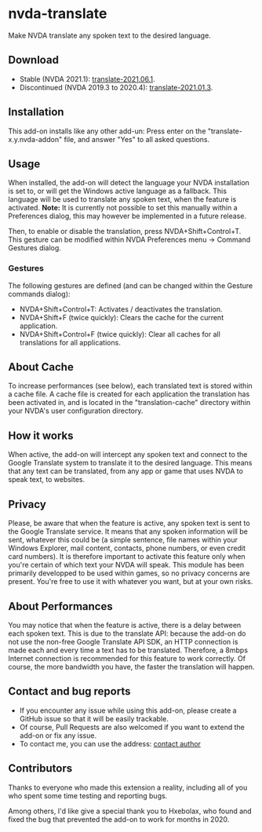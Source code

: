 # nvda-translate
Make NVDA translate any spoken text to the desired language.
## Download
- Stable (NVDA 2021.1): [translate-2021.06.1](http://www.mtyp.fr/nvda/translate/translate-2021.06.1.nvda-addon).
- Discontinued (NVDA 2019.3 to 2020.4): [translate-2021.01.3](http://www.mtyp.fr/nvda/translate/translate-2021.01.3.nvda-addon).

## Installation

This add-on installs like any other add-un: Press enter on the "translate-x.y.nvda-addon" file, and answer "Yes" to all asked questions.

## Usage
When installed, the add-on will detect the language your NVDA installation is set to, or will get the Windows active language as a fallback. This language will be used to translate any spoken text, when the feature is activated.
**Note:** It is currently not possible to set this manually within a Preferences dialog, this may however be implemented in a future release.

Then, to enable or disable the translation, press NVDA+Shift+Control+T. This gesture can be modified within NVDA Preferences menu -> Command Gestures dialog.

### Gestures
The following gestures are defined (and can be changed within the Gesture commands dialog):
- NVDA+Shift+Control+T: Activates / deactivates the translation.
- NVDA+Shift+F (twice quickly): Clears the cache for the current application.
- NVDA+Shift+Control+F (twice quickly): Clear all caches for all translations for all applications.

## About Cache
To increase performances (see below), each translated text is stored within a cache file. A cache file is created for each application the translation has been activated in, and is located in the "translation-cache" directory within your NVDA's user configuration directory.

## How it works

When active, the add-on will intercept any spoken text and connect to the Google Translate system to translate it to the desired language. This means that any text can be translated, from any app or game that uses NVDA to speak text, to websites.

## Privacy

Please, be aware that when the feature is active, any spoken text is sent to the Google Translate service. It means that any spoken information will be sent, whatever this could be (a simple sentence, file names within your Windows Explorer, mail content, contacts, phone numbers, or even credit card numbers). It is therefore important to activate this feature only when you're certain of which text your NVDA will speak. This module has been primarily developped to be used within games, so no privacy concerns are present. You're free to use it with whatever you want, but at your own risks.

## About Performances
You may notice that when the feature is active, there is a delay between each spoken text. This is due to the translate API: because the add-on do not use the non-free Google Translate API SDK, an HTTP connection is made each and every time a text has to be translated. Therefore, a 8mbps Internet connection is recommended for this feature to work correctly.
Of course, the more bandwidth you have, the faster the translation will happen.

## Contact and bug reports
- If you encounter any issue while using this add-on, please create a GitHub issue so that it will be easily trackable.
- Of course, Pull Requests are also welcomed if you want to extend the add-on or fix any issue.
- To contact me, you can use the address: [contact author](mailto:podcastcecitek@gmail.com)


## Contributors
Thanks to everyone who made this extension a reality, including all of you who spent some time testing and reporting bugs.

Among others, I'd like give a special thank you to Hxebolax, who found and fixed the bug that prevented the add-on to work for months in 2020.
